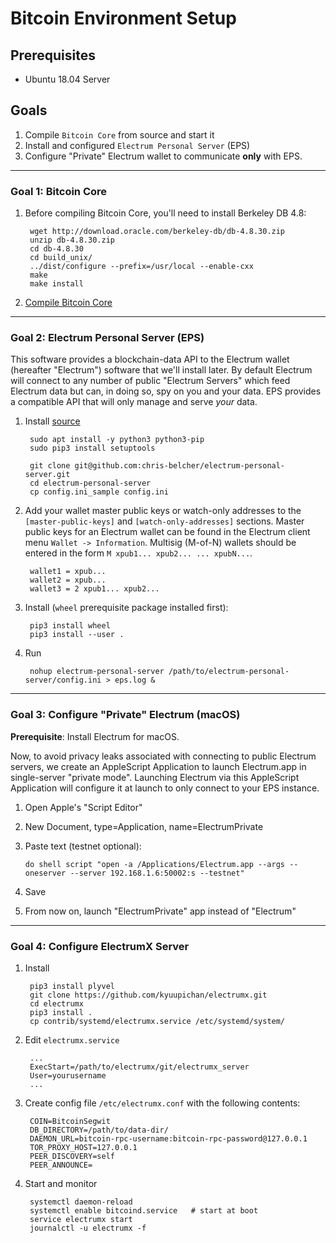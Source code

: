 # Bitcoin Environment Setup

## Prerequisites

* Ubuntu 18.04 Server

## Goals

1. Compile `Bitcoin Core` from source and start it
2. Install and configured `Electrum Personal Server` (EPS)
3. Configure "Private" Electrum wallet to communicate **only** with EPS.


-----

### Goal 1: Bitcoin Core

1. Before compiling Bitcoin Core, you'll need to install Berkeley DB 4.8:

        wget http://download.oracle.com/berkeley-db/db-4.8.30.zip
        unzip db-4.8.30.zip
        cd db-4.8.30
        cd build_unix/
        ../dist/configure --prefix=/usr/local --enable-cxx
        make
        make install
    
2. [Compile Bitcoin Core](https://bitzuma.com/posts/compile-bitcoin-core-from-source-on-ubuntu/)



-----


### Goal 2: Electrum Personal Server (EPS)

This software provides a blockchain-data API to the Electrum wallet (hereafter "Electrum") software that we'll install later. By default Electrum will connect to any number of public "Electrum Servers" which feed Electrum data but can, in doing so, spy on you and your data. EPS provides a compatible API that will only manage and serve *your* data.

1. Install [source](https://stadicus.github.io/RaspiBolt/raspibolt_64_electrum.html)

        sudo apt install -y python3 python3-pip
        sudo pip3 install setuptools
    
        git clone git@github.com:chris-belcher/electrum-personal-server.git
        cd electrum-personal-server
        cp config.ini_sample config.ini

2. Add your wallet master public keys or watch-only addresses to the `[master-public-keys]` and `[watch-only-addresses]` sections. Master public keys for an Electrum wallet can be found in the Electrum client menu `Wallet -> Information`. Multisig (M-of-N) wallets should be entered in the form `M xpub1... xpub2... ... xpubN...`.

        wallet1 = xpub...
        wallet2 = xpub...
        wallet3 = 2 xpub1... xpub2...

3. Install (`wheel` prerequisite package installed first):

        pip3 install wheel
        pip3 install --user .

4. Run

        nohup electrum-personal-server /path/to/electrum-personal-server/config.ini > eps.log &


-----

### Goal 3: Configure "Private" Electrum (macOS)

**Prerequisite**: Install Electrum for macOS.

Now, to avoid privacy leaks associated with connecting to public Electrum servers, we create an AppleScript Application to launch Electrum.app in single-server "private mode". Launching Electrum via this AppleScript Application will configure it at launch to only connect to your EPS instance.

1. Open Apple's "Script Editor"
2. New Document, type=Application, name=ElectrumPrivate
3. Paste text (testnet optional):

       do shell script "open -a /Applications/Electrum.app --args --oneserver --server 192.168.1.6:50002:s --testnet"

4. Save
5. From now on, launch "ElectrumPrivate" app instead of "Electrum"


-----

### Goal 4: Configure ElectrumX Server

1. Install

        pip3 install plyvel
        git clone https://github.com/kyuupichan/electrumx.git
        cd electrumx
        pip3 install .
        cp contrib/systemd/electrumx.service /etc/systemd/system/

2. Edit `electrumx.service`

        ...
        ExecStart=/path/to/electrumx/git/electrumx_server
        User=yourusername
        ...
        
3. Create config file `/etc/electrumx.conf` with the following contents:

        COIN=BitcoinSegwit
        DB_DIRECTORY=/path/to/data-dir/
        DAEMON_URL=bitcoin-rpc-username:bitcoin-rpc-password@127.0.0.1
        TOR_PROXY_HOST=127.0.0.1
        PEER_DISCOVERY=self
        PEER_ANNOUNCE=
        
4. Start and monitor

        systemctl daemon-reload
        systemctl enable bitcoind.service   # start at boot
        service electrumx start
        journalctl -u electrumx -f
